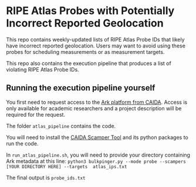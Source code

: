 # RIPE Atlas Probes with Potentially Incorrect Reported Geolocation

This repo contains weekly-updated lists of RIPE Atlas Probe IDs that likely have incorrect reported geolocation. Users may want to avoid using these probes for scheduling measurements or as measurement targets.

This repo also contains the execution pipeline that produces a list of violating RIPE Atlas Probe IDs.

## Running the execution pipeline yourself

You first need to request access to the [Ark platform from CAIDA](https://www.caida.org/projects/ark/). Access is only available for academic researchers and a project description will be required for the request.

The folder `atlas_pipeline` contains the code. 

You will need to install the [CAIDA Scamper Tool](https://www.caida.org/catalog/software/scamper/) and its python packages to run the code.

In `run_atlas_pipeline.sh`, you will need to provide your directory containing Ark metadata at this line: `python3 bulkpinger.py --mode probe --scampers [YOUR DIRECTORY HERE] --targets  atlas_ips.txt`

The final output is `probe_ids.txt`
